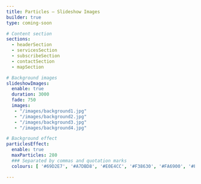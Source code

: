 ```yaml
---
title: Particles – Slideshow Images
builder: true
type: coming-soon

# Content section
sections:
  - headerSection
  - servicesSection
  - subscribeSection
  - contactSection
  - mapSection

# Background images
slideshowImages:
  enable: true
  duration: 3000
  fade: 750
  images:
   - "/images/background1.jpg"
   - "/images/background2.jpg"
   - "/images/background3.jpg"
   - "/images/background4.jpg"

# Background effect
particlesEffect: 
  enable: true
  maxParticles: 280
  ### Separated by commas and quotation marks
  colours: [ '#69D2E7', '#A7DBD8', '#E0E4CC', '#F38630', '#FA6900', '#FF4E50', '#F9D423' ]

---
```


